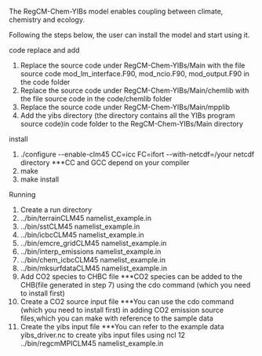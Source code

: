 The RegCM-Chem-YIBs model enables coupling between climate, chemistry and ecology.

Following the steps below, the user can install the model and start using it.

code replace and add
1. Replace the source code under RegCM-Chem-YIBs/Main with the file source code mod_lm_interface.F90, mod_ncio.F90, mod_output.F90 in the code folder
2. Replace the source code under RegCM-Chem-YIBs/Main/chemlib with the file source code in the code/chemlib folder
3. Replace the source code under RegCM-Chem-YIBs/Main/mpplib 
4. Add the yibs directory (the directory contains all the YIBs program source code)in code folder to the RegCM-Chem-YIBs/Main directory 

install
1. ./configure --enable-clm45 CC=icc FC=ifort --with-netcdf=/your netcdf directory
***CC and GCC depend on your compiler
2. make
3. make install

Running
1. Create a run directory
2. ../bin/terrainCLM45 namelist_example.in
3. ../bin/sstCLM45 namelist_example.in
4. ../bin/icbcCLM45 namelist_example.in
5. ../bin/emcre_gridCLM45 namelist_example.in
6. ../bin/interp_emissions namelist_example.in
7. ../bin/chem_icbcCLM45 namelist_example.in
8. ../bin/mksurfdataCLM45 namelist_example.in
9. Add CO2 species to CHBC file
***CO2 species can be added to the CHB(file generated in step 7) using the cdo command (which you need to install first)
10. Create a CO2 source input file
***You can use the cdo command (which you need to install first) in adding CO2 emission source files,which you can make with reference to the sample data
11. Create the yibs input file
***You can refer to the example data yibs_driver.nc to create yibs input files using ncl
12 ../bin/regcmMPICLM45 namelist_example.in 